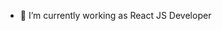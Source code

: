 
- 🌱 I’m currently working as React JS Developer


<!---
SherinAnees/SherinAnees is a ✨ special ✨ repository because its `README.md` (this file) appears on your GitHub profile.
You can click the Preview link to take a look at your changes.
--->
